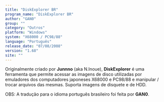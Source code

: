```yaml
---
title: "DiskExplorer BR"
program_name: "DiskExplorer BR"
author: "GAN0"
group: ""
category: "Outros"
platform: "Windows"
system: "X68000 / PC98/88"
language: "Português"
release_date: "07/08/2008"
version: "1.68"
site: ""
---
```

Originalmente criado por <b>Junnno</b> (aka N.Inoue), <b>DiskExplorer</b> é uma ferramenta que permite acessar as imagens de disco utilizadas por emuladores dos computadores japoneses X68000 e PC98/88 e manipular / trocar arquivos das mesmas. Suporta imagens de disquete e de HDD.

OBS: A tradução para o idioma português brasileiro foi feita por <b>GAN0</b>.
